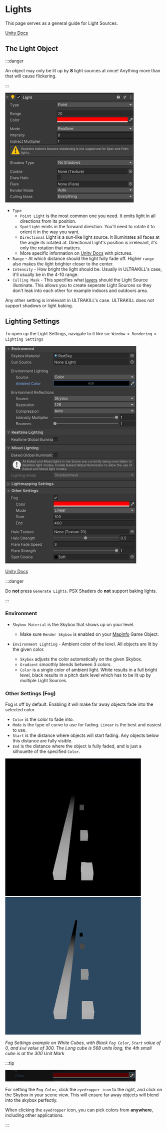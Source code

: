 # Lights

This page serves as a general guide for Light Sources.

[Unity Docs](https://docs.unity3d.com/Manual/class-Light.html)

## The Light Object
:::danger

An object may only be lit up by **8** light sources at once! Anything more than that will cause flickering.

:::

![light](../_images/light.png)

- `Type`
  - `Point Light` is the most common one you need. It emits light in all directions from its position.
  - `Spotlight` emits in the forward direction. You'll need to rotate it to orient it in the way you want.
  - `Directional` Light is a sun-like light source. It illuminates all faces at the angle its rotated at. Directional Light's position is irrelevant, it's only the rotation that matters.
  - More specific information on [Unity Docs](https://docs.unity3d.com/550/Documentation/Manual/Lighting.html) with pictures.
- `Range` - At which distance should the light fully fade off. Higher `range` also makes the light brighter closer to the center.
- `Intensity` - How bright the light should be. Usually in ULTRAKILL's case, it'll usually be in the 4-10 range.
- `Culling Mask` - This specifies what [layers](/important/layers-and-tags) should the Light Source illuminate. This allows you to create seperate Light Sources so they don't leak into each other for example indoors and outdoors area.

Any other setting is irrelevant in ULTRAKILL's case. ULTRAKILL does not support shadows or light baking.

## Lighting Settings

To open up the Light Settings, navigate to it like so: `Window > Rendering > Lighting Settings`

![light settings](../_images/light_settings.png)

[Unity Docs](https://docs.unity3d.com/Manual/lighting-window.html)

:::danger

Do **not** press `Generate Lights`. PSX Shaders do **not** support baking lights.

:::

### Environment
- `Skybox Material` is the Skybox that shows up on your level.
  - Make sure `Render Skybox` is enabled on your [MapInfo](/important/map-setup#map-info) Game Object.

- `Environment Lighting` - Ambient color of the level. All objects are lit by the given color.
  - `Skybox` adjusts the color automatically on the given Skybox.
  - `Gradient` smoothly blends between 3 colors.
  - `Color` is a single color of ambient light. White results in a full bright level, black results in a pitch dark level which has to be lit up by multiple Light Sources.

### Other Settings (Fog)
Fog is off by default. Enabling it will make far away objects fade into the selected color.

- `Color` is the color to fade into.
- `Mode` is the type of curve to use for fading. `Linear` is the best and easiest to use.
- `Start` is the distance where objects will start fading. Any objects below this distance are fully visible.
- `End` is the distance where the object is fully faded, and is just a silhouette of the specified `Color`.


![fog example 1](../_images/fog_example1.png)
![fog example 2](../_images/fog_example2.png)

*Fog Settings example on White Cubes, with Black `Fog Color`, `Start` value of 0, and `End` value of 300.*
*The Long cube is 568 units long, the 4th small cube is at the 300 Unit Mark*

:::tip

![eyedropper](../_images/eyedropper.png)

For setting the `Fog Color`, click the `eyedropper icon` to the right, and click on the Skybox in your scene view. This will ensure far away objects will blend into the skybox perfectly.

When clicking the `eyedropper` icon, you can pick colors from **anywhere**, including other applications.

:::
